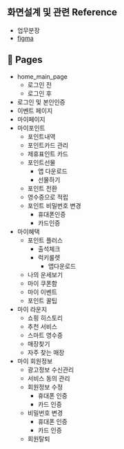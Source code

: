## 화면설계 및 관련 Reference
- 업무분장
- [figma](https://www.figma.com/file/VmzBTppFOqFGjIjGnKG5WB/ssgpoint?type=design&node-id=1-3&mode=design&t=h0jcjnZEogbZqdGJ-0)

## 📌 Pages
- home_main_page
    - 로그인 전
    - 로그인 후
- 로그인 및 본인인증
- 이벤트 페이지
- 마이페이지
- 마이포인트
    - 포인트내역
    - 포인트카드 관리
    - 제휴표인트 카드
    - 포인트선물
        - 앱 다운로드
        - 선물하기
    - 포인트 전환
    - 영수증으로 적립
    - 포인트 비밀번호 변경
        - 휴대폰인증
        - 카드인증
- 마이혜택
    - 포인트 플러스
        - 출석체크
        - 럭키룰렛
            - 앱다운로드
    - 나의 운세보기
    - 마이 쿠폰함
    - 마이 이벤트
    - 포인트 꿀팁
- 마이 라운지
    - 쇼핑 히스토리
    - 추천 서비스
    - 스마트 영수증
    - 매장찾기
    - 자주 찾는 매장
- 마이 회원정보
    - 광고정보 수신관리
    - 서비스 동의 관리
    - 회원정보 수정
        - 휴대폰 인증
        - 카드 인증
    - 비밀번호 변경
        - 휴대폰 인증
        - 카드 인증
    - 회원탈퇴